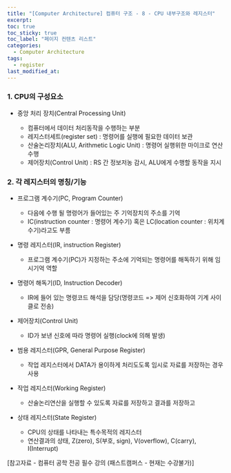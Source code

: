 ```yaml
---
title: "[Computer Architecture] 컴퓨터 구조 - 8 - CPU 내부구조와 레지스터"
excerpt:
toc: true
toc_sticky: true
toc_label: "페이지 컨텐츠 리스트"
categories:
  - Computer Architecture
tags:
  - register
last_modified_at:
---
```


### **1. CPU의 구성요소**

- 중앙 처리 장치(Central Processing Unit)

  - 컴퓨터에서 데이터 처리동작을 수행하는 부분
  - 레지스터세트(register set) : 명령어를 실행에 필요한 데이터 보관
  - 산술논리장치(ALU, Arithmetic Logic Unit) : 명령어 실행위한 마이크로 연산 수행
  - 제어장치(Control Unit) : RS 간 정보저농 감시, ALU에게 수행할 동작을 지시

### **2. 각 레지스터의 명칭/기능**

- 프로그램 계수기(PC, Program Counter)

  - 다음에 수행 될 명령어가 들어있는 주 기억장치의 주소를 기억
  - IC(instruction counter : 명령어 계수기) 혹은 LC(location counter : 위치계수기)라고도 부름

- 명령 레지스터(IR, instruction Register)

  - 프로그램 계수기(PC)가 지정하는 주소에 기억되는 명령어를 해독하기 위해 임시기억 역할

- 명령어 해독기(ID, Instruction Decoder)

  - IR에 들어 있는 명령코드 해석을 담당(명령코드 => 제어 신호화하여 기계 사이클로 전송)

- 제어장치(Control Unit)

  - ID가 보낸 신호에 따라 명령어 실행(clock에 의해 발생)

- 범용 레지스터(GPR, General Purpose Register)

  - 작업 레지스터에서 DATA가 용이하게 처리도도록 임시로 자료를 저장하는 경우 사용

- 작업 레지스터(Working Register)

  - 산술논리연산을 실행할 수 있도록 자료를 저장하고 결과를 저장하고

- 상태 레지스터(State Register)

  - CPU의 상태를 나타내는 특수목적의 레지스터
  - 연산결과의 상태, Z(zero), S(부호, sign), V(overflow), C(carry), I(Interrupt)

[참고자료 - 컴퓨터 공학 전공 필수 강의 (패스트캠퍼스 - 현재는 수강불가)]
